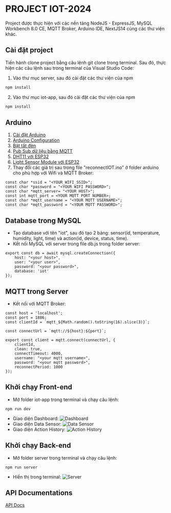 # PROJECT IOT-2024

Project được thực hiện với các nền tảng NodeJS - ExpressJS, MySQL Workbench 8.0 CE, MQTT Broker, Arduino IDE, NextJS14 cùng các thư viện khác.

## Cài đặt project

Tiến hành clone project bằng câu lệnh git clone trong terminal. Sau đó, thực hiện các câu lệnh sau trong terminal của Visual Studio Code:
1. Vào thư mục server, sau đó cài đặt các thư viện của npm
```bash
npm install
```
2. Vào thư mục iot-app, sau đó cài đặt các thư viện của npm
```bash
npm install
```

## Arduino
1. [Cài đặt Arduino](https://www.arduino.cc/en/software)
2. [Arduino Configuration](https://cedalo.com/blog/how-to-install-mosquitto-mqtt-broker-on-windows/)
3. [Bật tắt đèn](https://www.emqx.com/en/blog/esp8266_mqtt_led)
4. [Pub Sub dữ liệu bằng MQTT](https://randomnerdtutorials.com/esp32-mqtt-publish-subscribe-arduino-ide/)
5. [DHT11 với ESP32](https://randomnerdtutorials.com/esp32-dht11-dht22-temperature-humidity-sensor-arduino-ide/)
6. [Light Sensor Module với ESP32](https://esp32io.com/tutorials/esp32-ldr-module)
7. Thay đổi các giá trị sau trong file "reconnectIOT.ino" ở folder arduino cho phù hợp với Wifi và MQTT Broker:
```
const char *ssid = "<YOUR_WIFI_SSID>";
const char *password = "<YOUR WIFI PASSWORD>";
const char *mqtt_server= "<YOUR HOST>";
const int mqtt_port = <YOUR MQTT PORT NUMBER>;
const char *mqtt_username = "<YOUR MQTT USERNAME>";
const char *mqtt_password = "<YOUR MQTT PASSWORD>";
```

## Database trong MySQL
- Tạo database với tên "iot", sau đó tạo 2 bảng: sensor(id, temperature, humidity, light, time) và action(id, device, status, time).
- Kết nối MySQL với server trong file db.js trong folder server:
```
export const db = await mysql.createConnection({
    host: "<your host>",
    user: "<your user>",
    password: "<your password>",
    database: 'iot'
});     
```

## MQTT trong Server
- Kết nối với MQTT Broker:
```
const host = 'localhost';
const port = 1886;
const clientId = `mqtt_${Math.random().toString(16).slice(3)}`;

const connectUrl = `mqtt://${host}:${port}`;

export const client = mqtt.connect(connectUrl, {
    clientId,
    clean: true,
    connectTimeout: 4000,
    username: "<your mqtt username>",
    password: "<your mqtt password>",
    reconnectPeriod: 1000
});
```

## Khởi chạy Front-end
- Mở folder iot-app trong terminal và chạy câu lệnh: 
```
npm run dev
```
- Giao diện Dashboard:
![Dashboard](https://scontent.fhan14-3.fna.fbcdn.net/v/t1.15752-9/433589022_2375425969308550_7543537801723997195_n.png?_nc_cat=110&ccb=1-7&_nc_sid=9f807c&_nc_ohc=9Lg0f-bX5vAQ7kNvgEGB1jk&_nc_oc=Adh-CfDM81KqUFjoWM4LYugr-ouBar27Tx-Se8IGxO5YvOuCK5ZY2-kiQZ_Z9hWfpUE&_nc_zt=23&_nc_ht=scontent.fhan14-3.fna&oh=03_Q7cD1gFBIJwwzKzkQxPydnOBYIU88wp_Ls9z7XCxwXYQBZtJBw&oe=67D52215)
- Giao diện Data Sensor:
![Data Sensor](https://scontent.fhan14-4.fna.fbcdn.net/v/t1.15752-9/433454559_392692973623672_6980974951250184786_n.png?_nc_cat=107&ccb=1-7&_nc_sid=9f807c&_nc_ohc=ydiir8l-sxYQ7kNvgHLGGtT&_nc_oc=AdjAV0T4_9c06PJQK4djUj8V4xnXstNDwOnT7pmM0qTgHW79HOWQIxl0S7q_3AMvaVM&_nc_zt=23&_nc_ht=scontent.fhan14-4.fna&oh=03_Q7cD1gEda6vkEw5p7kTohvw7t8gNGbqID-AM49UslCx1rscWEA&oe=67D501C4)
- Giao diện Action History:
![Action History](https://scontent.fhan14-4.fna.fbcdn.net/v/t1.15752-9/433622561_1143770213299948_8275038978554833592_n.png?_nc_cat=102&ccb=1-7&_nc_sid=9f807c&_nc_ohc=trxeBiScQtQQ7kNvgHalhXq&_nc_oc=AdizDz0r8vggKJNlcQf0CGi8tguHNCsHvQI-NlTJ2utLTzahFjA5IyRl5tLOOYgf5RU&_nc_zt=23&_nc_ht=scontent.fhan14-4.fna&oh=03_Q7cD1gENwg5L0IP2oZVkbX1vaHIyZHaV5xQEeC9DZRfAcJFqbA&oe=67D52A54)

## Khởi chạy Back-end
- Mở folder server trong terminal và chạy câu lệnh:
```
npm run server
```
- Hiển thị trong terminal:
![Server](https://scontent.fhan5-10.fna.fbcdn.net/v/t1.15752-9/433830415_938879457565667_6407393871437822140_n.png?_nc_cat=101&ccb=1-7&_nc_sid=5f2048&_nc_ohc=MOHXe9MxUy0AX91gRLu&_nc_ht=scontent.fhan5-10.fna&oh=03_AdQyqvG0j_A0SuzCabiLIWPmKa88_IreWCGhkq4F6Yr_FQ&oe=662C55B0)

## API Documentations
[API Docs](https://documenter.getpostman.com/view/29359206/2sA2xpRogP)
